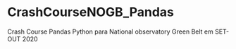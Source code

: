 # CrashCourseNOGB_Pandas
Crash Course Pandas Python para National observatory Green Belt em SET-OUT 2020
